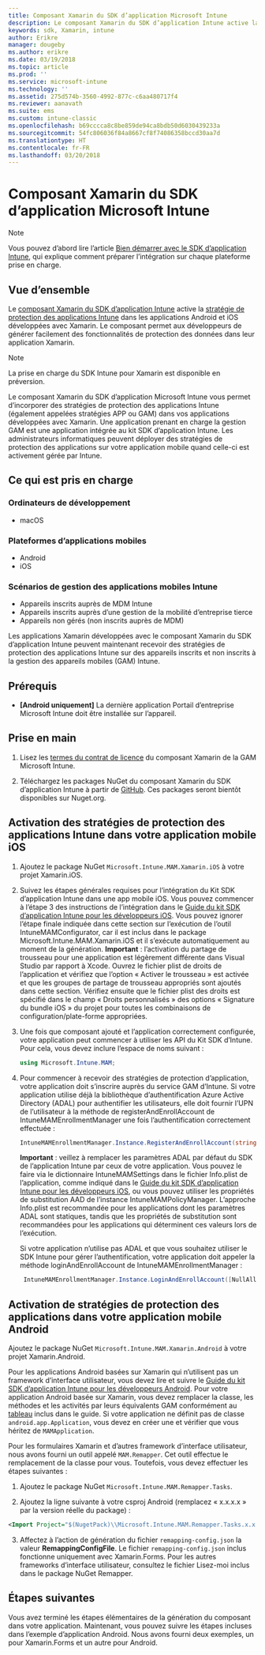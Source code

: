 ```yaml
---
title: Composant Xamarin du SDK d’application Microsoft Intune
description: Le composant Xamarin du SDK d’application Intune active la stratégie de protection d’application Intune dans les applications iOS et Android générées avec Xamarin.
keywords: sdk, Xamarin, intune
author: Erikre
manager: dougeby
ms.author: erikre
ms.date: 03/19/2018
ms.topic: article
ms.prod: ''
ms.service: microsoft-intune
ms.technology: ''
ms.assetid: 275d574b-3560-4992-877c-c6aa480717f4
ms.reviewer: aanavath
ms.suite: ems
ms.custom: intune-classic
ms.openlocfilehash: b69cccca8c8be859de94ca8bdb50d6030439233a
ms.sourcegitcommit: 54fc806036f84a8667cf8f74086358bccd30aa7d
ms.translationtype: HT
ms.contentlocale: fr-FR
ms.lasthandoff: 03/20/2018
---
```

# <a name="microsoft-intune-app-sdk-xamarin-component"></a>Composant Xamarin du SDK d’application Microsoft Intune

> [!NOTE]
> Vous pouvez d’abord lire l’article [Bien démarrer avec le SDK d’application Intune](app-sdk-get-started.md), qui explique comment préparer l’intégration sur chaque plateforme prise en charge.

## <a name="overview"></a>Vue d’ensemble
Le [composant Xamarin du SDK d’application Intune](https://github.com/msintuneappsdk/intune-app-sdk-xamarin) active la [stratégie de protection des applications Intune](/intune-classic/deploy-use/protect-app-data-using-mobile-app-management-policies-with-microsoft-intune) dans les applications Android et iOS développées avec Xamarin. Le composant permet aux développeurs de générer facilement des fonctionnalités de protection des données dans leur application Xamarin.

> [!NOTE]
> La prise en charge du SDK Intune pour Xamarin est disponible en préversion. 

Le composant Xamarin du SDK d’application Microsoft Intune vous permet d’incorporer des stratégies de protection des applications Intune (également appelées stratégies APP ou GAM) dans vos applications développées avec Xamarin. Une application prenant en charge la gestion GAM est une application intégrée au kit SDK d’application Intune. Les administrateurs informatiques peuvent déployer des stratégies de protection des applications sur votre application mobile quand celle-ci est activement gérée par Intune.

## <a name="whats-supported"></a>Ce qui est pris en charge

### <a name="developer-machines"></a>Ordinateurs de développement
* macOS


### <a name="mobile-app-platforms"></a>Plateformes d’applications mobiles
* Android
* iOS


### <a name="intune-mobile-application-management-scenarios"></a>Scénarios de gestion des applications mobiles Intune

* Appareils inscrits auprès de MDM Intune
* Appareils inscrits auprès d’une gestion de la mobilité d’entreprise tierce
* Appareils non gérés (non inscrits auprès de MDM)

Les applications Xamarin développées avec le composant Xamarin du SDK d’application Intune peuvent maintenant recevoir des stratégies de protection des applications Intune sur des appareils inscrits et non inscrits à la gestion des appareils mobiles (GAM) Intune.

## <a name="prerequisites"></a>Prérequis

* **[Android uniquement]** La dernière application Portail d’entreprise Microsoft Intune doit être installée sur l’appareil.

## <a name="get-started"></a>Prise en main

1. Lisez les [termes du contrat de licence](https://github.com/msintuneappsdk/intune-app-sdk-xamarin/blob/master/Microsoft%20License%20Terms%20Intune%20App%20SDK%20Xamarin%20Component.pdf) du composant Xamarin de la GAM Microsoft Intune.

2.  Téléchargez les packages NuGet du composant Xamarin du SDK d’application Intune à partir de [GitHub](https://github.com/msintuneappsdk/intune-app-sdk-xamarin). Ces packages seront bientôt disponibles sur Nuget.org.  

## <a name="enabling-intune-app-protection-polices-in-your-ios-mobile-app"></a>Activation des stratégies de protection des applications Intune dans votre application mobile iOS
1. Ajoutez le package NuGet `Microsoft.Intune.MAM.Xamarin.iOS` à votre projet Xamarin.iOS.
2.  Suivez les étapes générales requises pour l’intégration du Kit SDK d’application Intune dans une app mobile iOS. Vous pouvez commencer à l’étape 3 des instructions de l’intégration dans le [Guide du kit SDK d’application Intune pour les développeurs iOS](app-sdk-ios.md#build-the-sdk-into-your-mobile-app). Vous pouvez ignorer l’étape finale indiquée dans cette section sur l’exécution de l’outil IntuneMAMConfigurator, car il est inclus dans le package Microsoft.Intune.MAM.Xamarin.iOS et il s’exécute automatiquement au moment de la génération.
    **Important** : l’activation du partage de trousseau pour une application est légèrement différente dans Visual Studio par rapport à Xcode. Ouvrez le fichier plist de droits de l’application et vérifiez que l’option « Activer le trousseau » est activée et que les groupes de partage de trousseau appropriés sont ajoutés dans cette section. Vérifiez ensuite que le fichier plist des droits est spécifié dans le champ « Droits personnalisés » des options « Signature du bundle iOS » du projet pour toutes les combinaisons de configuration/plate-forme appropriées.
3.  Une fois que composant ajouté et l’application correctement configurée, votre application peut commencer à utiliser les API du Kit SDK d’Intune. Pour cela, vous devez inclure l’espace de noms suivant :

      ```csharp
      using Microsoft.Intune.MAM;
      ```
4. Pour commencer à recevoir des stratégies de protection d’application, votre application doit s’inscrire auprès du service GAM d’Intune. Si votre application utilise déjà la bibliothèque d’authentification Azure Active Directory (ADAL) pour authentifier les utilisateurs, elle doit fournir l’UPN de l’utilisateur à la méthode de registerAndEnrollAccount de IntuneMAMEnrollmentManager une fois l’authentification correctement effectuée :
      ```csharp
      IntuneMAMEnrollmentManager.Instance.RegisterAndEnrollAccount(string identity);
      ```
      **Important** : veillez à remplacer les paramètres ADAL par défaut du SDK de l’application Intune par ceux de votre application. Vous pouvez le faire via le dictionnaire IntuneMAMSettings dans le fichier Info.plist de l’application, comme indiqué dans le [Guide du kit SDK d’application Intune pour les développeurs iOS](app-sdk-ios.md#configure-settings-for-the-intune-app-sdk), ou vous pouvez utiliser les propriétés de substitution AAD de l’instance IntuneMAMPolicyManager. L’approche Info.plist est recommandée pour les applications dont les paramètres ADAL sont statiques, tandis que les propriétés de substitution sont recommandées pour les applications qui déterminent ces valeurs lors de l’exécution. 
      
      Si votre application n’utilise pas ADAL et que vous souhaitez utiliser le SDK Intune pour gérer l’authentification, votre application doit appeler la méthode loginAndEnrollAccount de IntuneMAMEnrollmentManager :
      ```csharp
       IntuneMAMEnrollmentManager.Instance.LoginAndEnrollAccount([NullAllowed] string identity);
      ```

## <a name="enabling-app-protection-policies-in-your-android-mobile-app"></a>Activation de stratégies de protection des applications dans votre application mobile Android
Ajoutez le package NuGet `Microsoft.Intune.MAM.Xamarin.Android` à votre projet Xamarin.Android.

Pour les applications Android basées sur Xamarin qui n’utilisent pas un framework d’interface utilisateur, vous devez lire et suivre le [Guide du kit SDK d’application Intune pour les développeurs Android](app-sdk-android.md). Pour votre application Android basée sur Xamarin, vous devez remplacer la classe, les méthodes et les activités par leurs équivalents GAM conformément au [tableau](app-sdk-android.md#replace-classes-methods-and-activities-with-their-mam-equivalent) inclus dans le guide. Si votre application ne définit pas de classe `android.app.Application`, vous devez en créer une et vérifier que vous héritez de `MAMApplication`.

Pour les formulaires Xamarin et d’autres framework d’interface utilisateur, nous avons fourni un outil appelé `MAM.Remapper`. Cet outil effectue le remplacement de la classe pour vous. Toutefois, vous devez effectuer les étapes suivantes :

1.  Ajoutez le package NuGet `Microsoft.Intune.MAM.Remapper.Tasks`.

2.  Ajoutez la ligne suivante à votre csproj Android (remplacez « x.x.x.x » par la version réelle du package) :
  ```xml
 <Import Project="$(NugetPack)\\Microsoft.Intune.MAM.Remapper.Tasks.x.x.x.x\\build\\MonoAndroid10\\Microsoft.Intune.MAM.Remapper.targets" />
  ```

3.  Affectez à l’action de génération du fichier `remapping-config.json` la valeur **RemappingConfigFile**. Le fichier `remapping-config.json` inclus fonctionne uniquement avec Xamarin.Forms. Pour les autres frameworks d’interface utilisateur, consultez le fichier Lisez-moi inclus dans le package NuGet Remapper.

## <a name="next-steps"></a>Étapes suivantes

Vous avez terminé les étapes élémentaires de la génération du composant dans votre application. Maintenant, vous pouvez suivre les étapes incluses dans l’exemple d’application Android. Nous avons fourni deux exemples, un pour Xamarin.Forms et un autre pour Android.
